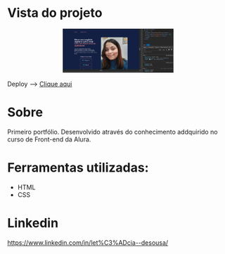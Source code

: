 # Vista do projeto
<div align=middle>
<img width=50%  src="https://github.com/ellie-sdev/alura/blob/main/assets/print-pagina.png" alt="print da tela inicial do projeto"></div>

 Deploy --> [Clique aqui](https://alura-liard-theta.vercel.app/)

# Sobre

Primeiro portfólio.
Desenvolvido através do conhecimento addquirido no curso de Front-end da Alura.

# Ferramentas utilizadas:

* HTML
* CSS

# Linkedin

https://www.linkedin.com/in/let%C3%ADcia--desousa/
